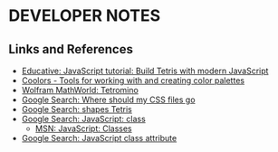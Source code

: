 # DEVELOPER NOTES

## Links and References
 * [Educative: JavaScript tutorial: Build Tetris with modern JavaScript](https://www.educative.io/blog/javascript-tutorial-build-tetris)
 * [Coolors - Tools for working with and creating color palettes](https://coolors.co/)
 * [Wolfram MathWorld: Tetromino](https://mathworld.wolfram.com/Tetromino.html#:~:text=There%20are%20five%20free%20tetrominoes,Alexey%20Pajitnov%20in%20June%201985.)
 * [Google Search: Where should my CSS files go](https://www.google.com/search?q=Where+should+my+CSS+files+go&sxsrf=APwXEdfETdMoHzI3QqPgbGH631U4lw-vUw%3A1683914166744&source=hp&ei=tn1eZJrnKt-D0PEPrqSXuAI&iflsig=AOEireoAAAAAZF6LxjWUZJvJG4qxaGUfKvzm__uyNuoP&ved=0ahUKEwiamvSNrfD-AhXfATQIHS7SBScQ4dUDCAs&uact=5&oq=Where+should+my+CSS+files+go&gs_lcp=Cgdnd3Mtd2l6EAMyBQghEKABMgUIIRCrAjoECCMQJzoHCCMQigUQJzoICAAQigUQkQI6CwgAEIAEELEDEIMBOgsILhCABBCxAxCDAToRCC4QgAQQsQMQgwEQxwEQ0QM6CggAEIoFELEDEEM6BwgAEIoFEEM6BQgAEIAEOgsIABCKBRCxAxCDAToICC4QgAQQ1AI6CAgAEIAEELEDOgcIABCABBAKOggILhCABBCxAzoFCC4QgAQ6CwguEIAEELEDENQCOgYIABAWEB46CAgAEIoFEIYDOggIIRAWEB4QHToHCCEQoAEQClAAWJ40YP43aAFwAHgCgAGeA4gBxhWSAQoyNC4yLjIuMC4xmAEAoAEB&sclient=gws-wiz)
 * [Google Search: shapes Tetris](https://www.google.com/search?q=shapes+Tetris&sxsrf=APwXEdfJFZjy-8yaD1UQK2k0uJlv-hFONg%3A1683868008388&source=hp&ei=aMldZLfwE9HB0PEP1tSjiAc&iflsig=AOEireoAAAAAZF3XeM9YP_SP8vVUS1dmhIYZojmaSKQn&ved=0ahUKEwi3xPCTge_-AhXRIDQIHVbqCHEQ4dUDCAs&uact=5&oq=shapes+Tetris&gs_lcp=Cgdnd3Mtd2l6EAMyBggAEBYQHjIGCAAQFhAeMgYIABAWEB4yBggAEBYQHjIGCAAQFhAeMgYIABAWEB4yBggAEBYQHjIICAAQFhAeEA8yCAgAEBYQHhAPMggIABCKBRCGAzoHCCMQigUQJzoICAAQigUQkQI6CwgAEIAEELEDEIMBOgsILhCKBRCxAxCDAToLCC4QgAQQxwEQ0QM6DgguEIAEELEDEMcBENEDOgQIIxAnOgcIABCKBRBDOhEILhCABBCxAxCDARDHARDRAzoICC4QgAQQsQM6CggAEIoFELEDEEM6DQguEIoFELEDEIMBEEM6CAgAEIAEELEDOgoILhCKBRDUAhBDOgUIABCABDoLCC4QgAQQsQMQgwE6CAgAEBYQHhAKUABYtCBglSVoAHAAeACAAasBiAGaCJIBBDExLjKYAQCgAQE&sclient=gws-wiz#imgrc=e8wR_0ODzvDmQM)
 * [Google Search: JavaScript: class](https://www.google.com/search?q=JavaScript+class&sxsrf=APwXEdcgBkZdVkV_umFAtrI0iSntegM5Zw%3A1683868048938&source=hp&ei=kMldZKe6Npfh0PEPxISF-A0&iflsig=AOEireoAAAAAZF3XoIxT9N-3bgOBGanq8OGo_7tx6sfs&ved=0ahUKEwinwpynge_-AhWXMDQIHURCAd8Q4dUDCAs&uact=5&oq=JavaScript+class&gs_lcp=Cgdnd3Mtd2l6EAMyCAgAEIAEELEDMgUIABCABDIFCAAQgAQyBQgAEIAEMgUIABCABDIFCAAQgAQyBQgAEIAEMgUIABCABDIFCAAQgAQyBQgAEIAEOgcIIxCKBRAnOgQIIxAnOggIABCKBRCRAjoLCC4QgAQQsQMQgwE6CwguEIMBELEDEIoFOggILhCABBCxAzoOCC4QgAQQsQMQgwEQ1AI6CwgAEIoFELEDEIMBOgcIABCKBRBDOg4ILhCABBCxAxDHARDRAzoKCAAQigUQsQMQQzoLCAAQgAQQsQMQgwE6DQgAEIoFELEDEIMBEEM6DggAEIoFELEDEIMBEJECUABY6E9g2FVoBHAAeACAAWaIAZcJkgEEMTguMpgBAKABAQ&sclient=gws-wiz)
    * [MSN: JavaScript: Classes](https://developer.mozilla.org/en-US/docs/Web/JavaScript/Reference/Classes)
 * [Google Search: JavaScript class attribute](https://www.google.com/search?q=JavaScript+class+attribute&sxsrf=APwXEdeg-90BUsMUTRtV9g2K1J8MTwnEKA%3A1683868249549&source=hp&ei=WcpdZMnvHMe90PEPgKyPmA8&iflsig=AOEireoAAAAAZF3YaTDO6SrsHAd33HhAwry8uxv0zZbg&ved=0ahUKEwiJgO-Ggu_-AhXHHjQIHQDWA_MQ4dUDCAs&uact=5&oq=JavaScript+class+attribute&gs_lcp=Cgdnd3Mtd2l6EAMyBQgAEIAEMgUIABCABDIGCAAQFhAeMgYIABAWEB4yCAgAEBYQHhAPMgYIABAWEB4yBggAEBYQHjIGCAAQFhAeMgYIABAWEB4yBggAEBYQHjoHCCMQigUQJzoECCMQJzoHCAAQigUQQzoKCAAQigUQsQMQQzoNCAAQigUQsQMQgwEQQzoLCAAQgAQQsQMQgwE6CAgAEIAEELEDOgoIABCABBAUEIcCUABYoUxgxlRoAHAAeACAAUqIAcwKkgECMjaYAQCgAQE&sclient=gws-wiz)
